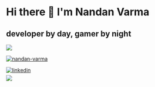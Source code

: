 # Hi there 👋 I'm Nandan Varma
## developer by day, gamer by night

<a href="https://www.nandanvarma.com/projects"><img align="center"  src="https://github-readme-stats.vercel.app/api/top-langs/?username=nandan-varma&layout=compact&theme=dark"/></a>

<a href="https://www.nandanvarma.com/projects"><img align="center" src="https://github-readme-streak-stats.herokuapp.com/?user=nandan-varma&theme=tokyonight_duo&mode=weekly" alt="nandan-varma" /></a>

<a href="https://linkedin.com/in/nandanvarma" target="_blank">
<img src="https://img.shields.io/badge/linkedin:  nandanvarma-%2300acee.svg?color=405DE6&style=for-the-badge&logo=linkedin&logoColor=white" alt=linkedin style="margin-bottom: 5px;"/>
</a>
</li>

<br>

<a href="mailto:contact@nandanvarma.com" target="_blank">
<img src="https://img.shields.io/badge/email:  nandanvarma-%23EA4335.svg?style=for-the-badge&logo=gmail&logoColor=white" t=email style="margin-bottom: 5px;" />
</a>
